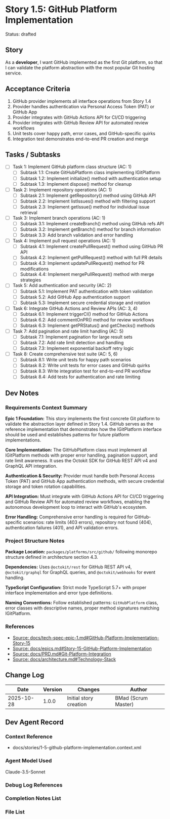 # Story 1.5: GitHub Platform Implementation

Status: drafted

## Story

As a **developer**,
I want GitHub implemented as the first Git platform,
so that I can validate the platform abstraction with the most popular Git hosting service.

## Acceptance Criteria

1. GitHub provider implements all interface operations from Story 1.4
2. Provider handles authentication via Personal Access Token (PAT) or GitHub App
3. Provider integrates with GitHub Actions API for CI/CD triggering
4. Provider integrates with GitHub Review API for automated review workflows
5. Unit tests cover happy path, error cases, and GitHub-specific quirks
6. Integration test demonstrates end-to-end PR creation and merge

## Tasks / Subtasks

- [ ] Task 1: Implement GitHub platform class structure (AC: 1)
  - [ ] Subtask 1.1: Create GitHubPlatform class implementing IGitPlatform
  - [ ] Subtask 1.2: Implement initialize() method with authentication setup
  - [ ] Subtask 1.3: Implement dispose() method for cleanup
- [ ] Task 2: Implement repository operations (AC: 1)
  - [ ] Subtask 2.1: Implement getRepository() method using GitHub API
  - [ ] Subtask 2.2: Implement listIssues() method with filtering support
  - [ ] Subtask 2.3: Implement getIssue() method for individual issue retrieval
- [ ] Task 3: Implement branch operations (AC: 1)
  - [ ] Subtask 3.1: Implement createBranch() method using GitHub refs API
  - [ ] Subtask 3.2: Implement getBranch() method for branch information
  - [ ] Subtask 3.3: Add branch validation and error handling
- [ ] Task 4: Implement pull request operations (AC: 1)
  - [ ] Subtask 4.1: Implement createPullRequest() method using GitHub PR API
  - [ ] Subtask 4.2: Implement getPullRequest() method with full PR details
  - [ ] Subtask 4.3: Implement updatePullRequest() method for PR modifications
  - [ ] Subtask 4.4: Implement mergePullRequest() method with merge strategies
- [ ] Task 5: Add authentication and security (AC: 2)
  - [ ] Subtask 5.1: Implement PAT authentication with token validation
  - [ ] Subtask 5.2: Add GitHub App authentication support
  - [ ] Subtask 5.3: Implement secure credential storage and rotation
- [ ] Task 6: Integrate GitHub Actions and Review APIs (AC: 3, 4)
  - [ ] Subtask 6.1: Implement triggerCI() method for GitHub Actions
  - [ ] Subtask 6.2: Add commentOnPR() method for review workflows
  - [ ] Subtask 6.3: Implement getPRStatus() and getChecks() methods
- [ ] Task 7: Add pagination and rate limit handling (AC: 5)
  - [ ] Subtask 7.1: Implement pagination for large result sets
  - [ ] Subtask 7.2: Add rate limit detection and handling
  - [ ] Subtask 7.3: Implement exponential backoff retry logic
- [ ] Task 8: Create comprehensive test suite (AC: 5, 6)
  - [ ] Subtask 8.1: Write unit tests for happy path scenarios
  - [ ] Subtask 8.2: Write unit tests for error cases and GitHub quirks
  - [ ] Subtask 8.3: Write integration test for end-to-end PR workflow
  - [ ] Subtask 8.4: Add tests for authentication and rate limiting

## Dev Notes

### Requirements Context Summary

**Epic 1 Foundation:** This story implements the first concrete Git platform to validate the abstraction layer defined in Story 1.4. GitHub serves as the reference implementation that demonstrates how the IGitPlatform interface should be used and establishes patterns for future platform implementations.

**Core Implementation:** The GitHubPlatform class must implement all IGitPlatform methods with proper error handling, pagination support, and rate limit awareness. It uses the Octokit SDK for GitHub REST API v4 and GraphQL API integration.

**Authentication & Security:** Provider must handle both Personal Access Token (PAT) and GitHub App authentication methods, with secure credential storage and token rotation capabilities.

**API Integration:** Must integrate with GitHub Actions API for CI/CD triggering and GitHub Review API for automated review workflows, enabling the autonomous development loop to interact with GitHub's ecosystem.

**Error Handling:** Comprehensive error handling is required for GitHub-specific scenarios: rate limits (403 errors), repository not found (404), authentication failures (401), and API validation errors.

### Project Structure Notes

**Package Location:** `packages/platforms/src/github/` following monorepo structure defined in architecture section 4.3.

**Dependencies:** Uses `@octokit/rest` for GitHub REST API v4, `@octokit/graphql` for GraphQL queries, and `@octokit/webhooks` for event handling.

**TypeScript Configuration:** Strict mode TypeScript 5.7+ with proper interface implementation and error type definitions.

**Naming Conventions:** Follow established patterns: `GitHubPlatform` class, error classes with descriptive names, proper method signatures matching IGitPlatform.

### References

- [Source: docs/tech-spec-epic-1.md#GitHub-Platform-Implementation-Story-15](F:\Code\Repos\Tamma\docs\tech-spec-epic-1.md#GitHub-Platform-Implementation-Story-15)
- [Source: docs/epics.md#Story-15-GitHub-Platform-Implementation](F:\Code\Repos\Tamma\docs\epics.md#Story-15-GitHub-Platform-Implementation)
- [Source: docs/PRD.md#Git-Platform-Integration](F:\Code\Repos\Tamma\docs\PRD.md#Git-Platform-Integration)
- [Source: docs/architecture.md#Technology-Stack](F:\Code\Repos\Tamma\docs\architecture.md#Technology-Stack)

## Change Log

| Date | Version | Changes | Author |
|------|---------|----------|--------|
| 2025-10-28 | 1.0.0 | Initial story creation | BMad (Scrum Master) |

## Dev Agent Record

### Context Reference

- docs/stories/1-5-github-platform-implementation.context.xml

### Agent Model Used

Claude-3.5-Sonnet

### Debug Log References

### Completion Notes List

### File List